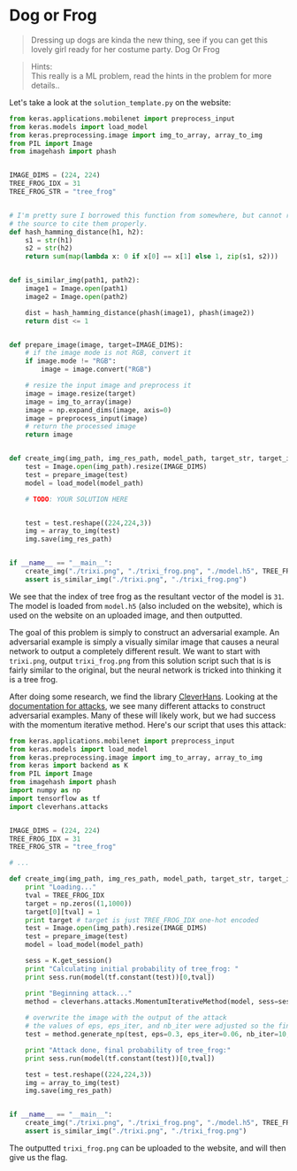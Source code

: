 # Dog or Frog

> Dressing up dogs are kinda the new thing, see if you can get this lovely girl ready for her costume party. Dog Or Frog

> Hints:  
> This really is a ML problem, read the hints in the problem for more details..

Let's take a look at the `solution_template.py` on the website:

```python
from keras.applications.mobilenet import preprocess_input
from keras.models import load_model
from keras.preprocessing.image import img_to_array, array_to_img
from PIL import Image
from imagehash import phash


IMAGE_DIMS = (224, 224)
TREE_FROG_IDX = 31
TREE_FROG_STR = "tree_frog"


# I'm pretty sure I borrowed this function from somewhere, but cannot remember
# the source to cite them properly.
def hash_hamming_distance(h1, h2):
    s1 = str(h1)
    s2 = str(h2)
    return sum(map(lambda x: 0 if x[0] == x[1] else 1, zip(s1, s2)))


def is_similar_img(path1, path2):
    image1 = Image.open(path1)
    image2 = Image.open(path2)

    dist = hash_hamming_distance(phash(image1), phash(image2))
    return dist <= 1


def prepare_image(image, target=IMAGE_DIMS):
    # if the image mode is not RGB, convert it
    if image.mode != "RGB":
        image = image.convert("RGB")

    # resize the input image and preprocess it
    image = image.resize(target)
    image = img_to_array(image)
    image = np.expand_dims(image, axis=0)
    image = preprocess_input(image)
    # return the processed image
    return image


def create_img(img_path, img_res_path, model_path, target_str, target_idx, des_conf=0.95):
    test = Image.open(img_path).resize(IMAGE_DIMS)
    test = prepare_image(test)
    model = load_model(model_path)

    # TODO: YOUR SOLUTION HERE


    test = test.reshape((224,224,3))
    img = array_to_img(test)
    img.save(img_res_path)


if __name__ == "__main__":
    create_img("./trixi.png", "./trixi_frog.png", "./model.h5", TREE_FROG_STR, TREE_FROG_IDX)
    assert is_similar_img("./trixi.png", "./trixi_frog.png")
```
We see that the index of tree frog as the resultant vector of the model is `31`. The model is loaded from `model.h5` (also included on the website), which is used on the website on an uploaded image, and then outputted.

The goal of this problem is simply to construct an adversarial example. An adversarial example is simply a visually similar image that causes a neural network to output a completely different result. We want to start with `trixi.png`, output `trixi_frog.png` from this solution script such that is is fairly similar to the original, but the neural network is tricked into thinking it is a tree frog.

After doing some research, we find the library [CleverHans](https://github.com/tensorflow/cleverhans). Looking at the [documentation for attacks](https://cleverhans.readthedocs.io/en/latest/source/attacks.html), we see many different attacks to construct adversarial examples. Many of these will likely work, but we had success with the momentum iterative method. Here's our script that uses this attack:

```python
from keras.applications.mobilenet import preprocess_input
from keras.models import load_model
from keras.preprocessing.image import img_to_array, array_to_img
from keras import backend as K
from PIL import Image
from imagehash import phash
import numpy as np
import tensorflow as tf
import cleverhans.attacks


IMAGE_DIMS = (224, 224)
TREE_FROG_IDX = 31
TREE_FROG_STR = "tree_frog"

# ...

def create_img(img_path, img_res_path, model_path, target_str, target_idx, des_conf=0.95):
    print "Loading..."
    tval = TREE_FROG_IDX
    target = np.zeros((1,1000))
    target[0][tval] = 1
    print target # target is just TREE_FROG_IDX one-hot encoded
    test = Image.open(img_path).resize(IMAGE_DIMS)
    test = prepare_image(test)
    model = load_model(model_path)

    sess = K.get_session()
    print "Calculating initial probability of tree_frog: "
    print sess.run(model(tf.constant(test))[0,tval])

    print "Beginning attack..."
    method = cleverhans.attacks.MomentumIterativeMethod(model, sess=sess)
    
    # overwrite the image with the output of the attack
    # the values of eps, eps_iter, and nb_iter were adjusted so the final probability > 0.95 but the image isn't too different
    test = method.generate_np(test, eps=0.3, eps_iter=0.06, nb_iter=10, y_target=target)

    print "Attack done, final probability of tree_frog:"
    print sess.run(model(tf.constant(test))[0,tval])

    test = test.reshape((224,224,3))
    img = array_to_img(test)
    img.save(img_res_path)


if __name__ == "__main__":
    create_img("./trixi.png", "./trixi_frog.png", "./model.h5", TREE_FROG_STR, TREE_FROG_IDX)
    assert is_similar_img("./trixi.png", "./trixi_frog.png")
```
The outputted `trixi_frog.png` can be uploaded to the website, and will then give us the flag.